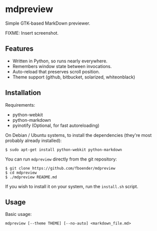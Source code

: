 mdpreview
=========

Simple GTK-based MarkDown previewer.

FIXME: Insert screenshot.

Features
--------

* Written in Python, so runs nearly everywhere.
* Remembers window state between invocations.
* Auto-reload that preserves scroll position.
* Theme support (github, bitbucket, solarized, whiteonblack)

Installation
------------

Requirements:

* python-webkit
* python-markdown
* pyinotify (Optional, for fast autoreloading)


On Debian / Ubuntu systems, to install the dependencies (they're most probably
already installed):

    $ sudo apt-get install python-webkit python-markdown

You can run `mdpreview` directly from the git repository:

    $ git clone https://github.com/fboender/mdpreview
    $ cd mdpreview
    $ ./mdpreview README.md

If you wish to install it on your system, run the `install.sh` script.

Usage
-----

Basic usage:

    mdpreview [--theme THEME] [--no-auto] <markdown_file.md>

